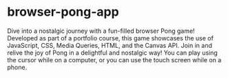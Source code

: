 # browser-pong-app
Dive into a nostalgic journey with a fun-filled browser Pong game! Developed as part of a portfolio course, this game showcases the use of JavaScript, CSS, Media Queries, HTML, and the Canvas API. Join in and relive the joy of Pong in a delightful and nostalgic way! You can play using the cursor while on a computer, or you can use the touch screen while on a phone.
